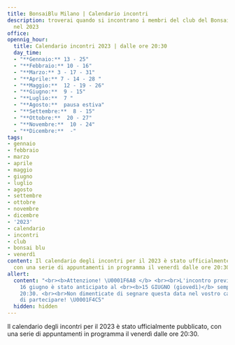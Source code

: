 ```yaml
---
title: BonsaiBlu Milano | Calendario incontri
description: troverai quando si incontrano i membri del club del Bonsai Blu di Milano
  nel 2023
office:
opennig_hour:
  title: Calendario incontri 2023 | dalle ore 20:30
  day_time:
  - "**Gennaio:** 13 - 25"
  - "**Febbraio:** 10 - 16"
  - "**Marzo:** 3 - 17 - 31"
  - "**Aprile:** 7 - 14 - 28 "
  - "**Maggio:**  12 - 19 - 26"
  - "**Giugno:**  9 - 15"
  - "**Luglio:**  7 "
  - "**Agosto:**  pausa estiva"
  - "**Settembre:**  8 - 15"
  - "**Ottobre:**  20 - 27"
  - "**Novembre:**  10 - 24"
  - "**Dicembre:**  -"
tags:
- gennaio
- febbraio
- marzo
- aprile
- maggio
- giugno
- luglio
- agosto
- settembre
- ottobre
- novembre
- dicembre
- '2023'
- calendario
- incontri
- club
- bonsai blu
- venerdì
content: Il calendario degli incontri per il 2023 è stato ufficialmente pubblicato,
  con una serie di appuntamenti in programma il venerdì dalle ore 20:30.
allert:
  content: "<br><b>Attenzione! \U0001F6A8 </b> <br><br>L'incontro previsto per il
    16 giugno è stato anticipato al <br><b>15 GIUGNO (giovedì)</b> sempre alle
    20:30. <br><br>Non dimenticate di segnare questa data nel vostro calendario e
    di partecipare! \U0001F4C5"
  hidden: hidden
---
```

Il calendario degli incontri per il 2023 è stato ufficialmente pubblicato, con una serie di appuntamenti in programma il venerdì dalle ore 20:30.
